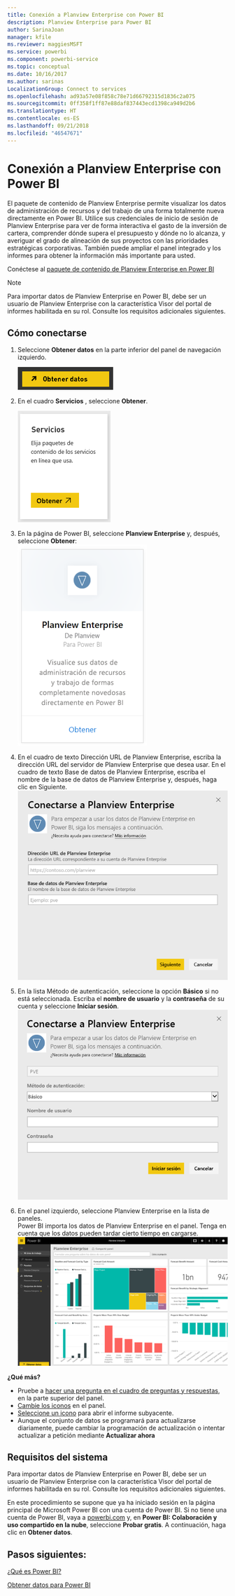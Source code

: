 ```yaml
---
title: Conexión a Planview Enterprise con Power BI
description: Planview Enterprise para Power BI
author: SarinaJoan
manager: kfile
ms.reviewer: maggiesMSFT
ms.service: powerbi
ms.component: powerbi-service
ms.topic: conceptual
ms.date: 10/16/2017
ms.author: sarinas
LocalizationGroup: Connect to services
ms.openlocfilehash: ad93a57e08f858c78e71d66792315d1836c2a075
ms.sourcegitcommit: 0ff358f1ff87e88daf837443ecd1398ca949d2b6
ms.translationtype: HT
ms.contentlocale: es-ES
ms.lasthandoff: 09/21/2018
ms.locfileid: "46547671"
---
```

# <a name="connect-to-planview-enterprise-with-power-bi"></a>Conexión a Planview Enterprise con Power BI
El paquete de contenido de Planview Enterprise permite visualizar los datos de administración de recursos y del trabajo de una forma totalmente nueva directamente en Power BI. Utilice sus credenciales de inicio de sesión de Planview Enterprise para ver de forma interactiva el gasto de la inversión de cartera, comprender dónde supera el presupuesto y dónde no lo alcanza, y averiguar el grado de alineación de sus proyectos con las prioridades estratégicas corporativas. También puede ampliar el panel integrado y los informes para obtener la información más importante para usted.

Conéctese al [paquete de contenido de Planview Enterprise en Power BI](https://app.powerbi.com/getdata/services/planview-enterprise)

>[!NOTE]
>Para importar datos de Planview Enterprise en Power BI, debe ser un usuario de Planview Enterprise con la característica Visor del portal de informes habilitada en su rol. Consulte los requisitos adicionales siguientes.

## <a name="how-to-connect"></a>Cómo conectarse
1. Seleccione **Obtener datos** en la parte inferior del panel de navegación izquierdo.
   
    ![](media/service-connect-to-planview/get.png)
2. En el cuadro **Servicios** , seleccione **Obtener**.
   
    ![](media/service-connect-to-planview/services.png)
3. En la página de Power BI, seleccione **Planview Enterprise** y, después, seleccione **Obtener**:  
    ![](media/service-connect-to-planview/planview.png)
4. En el cuadro de texto Dirección URL de Planview Enterprise, escriba la dirección URL del servidor de Planview Enterprise que desea usar. En el cuadro de texto Base de datos de Planview Enterprise, escriba el nombre de la base de datos de Planview Enterprise y, después, haga clic en Siguiente.  
    ![](media/service-connect-to-planview/params.png)
5. En la lista Método de autenticación, seleccione la opción **Básico** si no está seleccionada. Escriba el **nombre de usuario** y la **contraseña** de su cuenta y seleccione **Iniciar sesión**.  
   ![](media/service-connect-to-planview/creds.png)
6. En el panel izquierdo, seleccione Planview Enterprise en la lista de paneles.  
     Power BI importa los datos de Planview Enterprise en el panel. Tenga en cuenta que los datos pueden tardar cierto tiempo en cargarse.  
    ![](media/service-connect-to-planview/dashboard.png)

**¿Qué más?**

* Pruebe a [hacer una pregunta en el cuadro de preguntas y respuestas](consumer/end-user-q-and-a.md), en la parte superior del panel.
* [Cambie los iconos](service-dashboard-edit-tile.md) en el panel.
* [Seleccione un icono](consumer/end-user-tiles.md) para abrir el informe subyacente.
* Aunque el conjunto de datos se programará para actualizarse diariamente, puede cambiar la programación de actualización o intentar actualizar a petición mediante **Actualizar ahora**

## <a name="system-requirements"></a>Requisitos del sistema
Para importar datos de Planview Enterprise en Power BI, debe ser un usuario de Planview Enterprise con la característica Visor del portal de informes habilitada en su rol. Consulte los requisitos adicionales siguientes.

En este procedimiento se supone que ya ha iniciado sesión en la página principal de Microsoft Power BI con una cuenta de Power BI. Si no tiene una cuenta de Power BI, vaya a [powerbi.com](https://powerbi.microsoft.com/get-started/) y, en **Power BI: Colaboración y uso compartido en la nube**, seleccione **Probar gratis**. A continuación, haga clic en **Obtener datos**.

## <a name="next-steps"></a>Pasos siguientes:

[¿Qué es Power BI?](power-bi-overview.md)

[Obtener datos para Power BI](service-get-data.md)